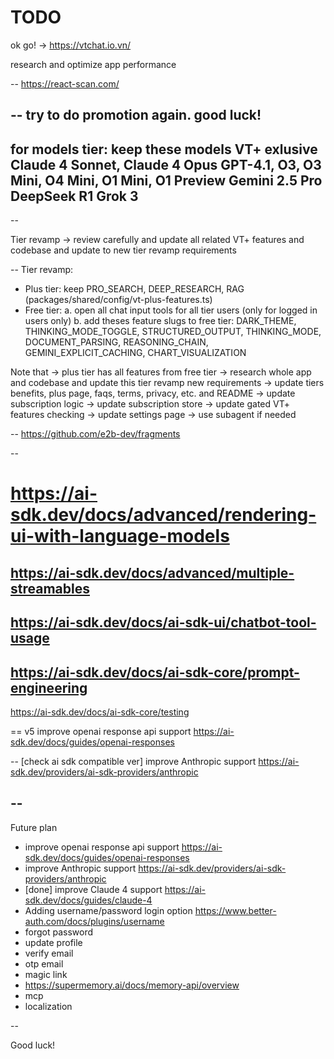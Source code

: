 # TODO

ok go! -> https://vtchat.io.vn/

research and optimize app performance

--
https://react-scan.com/

--
try to do promotion again. good luck!
--
for models tier: keep these models VT+ exlusive
Claude 4 Sonnet, Claude 4 Opus
GPT-4.1, O3, O3 Mini, O4 Mini, O1 Mini, O1 Preview
Gemini 2.5 Pro
DeepSeek R1
Grok 3
--
--

Tier revamp -> review carefully and update all related VT+ features and codebase and update to new tier revamp requirements

--
Tier revamp:
+ Plus tier: keep PRO_SEARCH, DEEP_RESEARCH, RAG (packages/shared/config/vt-plus-features.ts)
+ Free tier:
a. open all chat input tools for all tier users (only for logged in users only)
b. add theses feature slugs to free tier: DARK_THEME, THINKING_MODE_TOGGLE, STRUCTURED_OUTPUT, THINKING_MODE, DOCUMENT_PARSING, REASONING_CHAIN, GEMINI_EXPLICIT_CACHING, CHART_VISUALIZATION

Note that
-> plus tier has all features from free tier
-> research whole app and codebase and update this tier revamp new requirements
-> update tiers benefits, plus page, faqs, terms, privacy, etc. and README
-> update subscription logic
-> update subscription store
-> update gated VT+ features checking
-> update settings page
-> use subagent if needed

--
https://github.com/e2b-dev/fragments

--

https://ai-sdk.dev/docs/advanced/rendering-ui-with-language-models
==
https://ai-sdk.dev/docs/advanced/multiple-streamables
--
https://ai-sdk.dev/docs/ai-sdk-ui/chatbot-tool-usage
--
https://ai-sdk.dev/docs/ai-sdk-core/prompt-engineering
--
https://ai-sdk.dev/docs/ai-sdk-core/testing

==
v5 improve openai response api support
https://ai-sdk.dev/docs/guides/openai-responses

--
[check ai sdk compatible ver] improve Anthropic support
https://ai-sdk.dev/providers/ai-sdk-providers/anthropic

--
--

Future plan
+ improve openai response api support https://ai-sdk.dev/docs/guides/openai-responses
+ improve Anthropic support https://ai-sdk.dev/providers/ai-sdk-providers/anthropic
+ [done] improve Claude 4 support https://ai-sdk.dev/docs/guides/claude-4
+ Adding username/password login option https://www.better-auth.com/docs/plugins/username
+ forgot password
+ update profile
+ verify email
+ otp email
+ magic link
+ https://supermemory.ai/docs/memory-api/overview
+ mcp
+ localization

--

Good luck!
